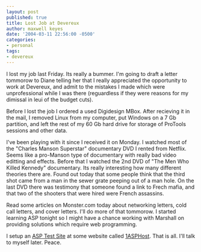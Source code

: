 ```yaml
---
layout: post
published: true
title: Lost Job at Devereux
author: maxwell keyes
date: '2004-03-11 22:56:00 -0500'
categories:
- personal
tags:
- devereux
---
```


I lost my job last Friday. Its really a bummer. I'm going to draft a letter tommorow to Diane telling her that I really
appreciated the opportunity to work at Devereux, and admit to the mistakes I made which were unprofessional while I was
there (reguardless if they were reasons for my dimissal in leui of the budget cuts).

Before I lost the job I ordered a used Digidesign MBox. After recieving it in the mail, I removed Linux from my
computer, put Windows on a 7 Gb partition, and left the rest of my 60 Gb hard drive for storage of ProTools sessions
and other data.

I've been playing with it since I received it on Monday. I watched most of the "Charles Manson Superstar" documentary
DVD I rented from Netflix. Seems like a pro-Manson type of documentary with really bad video editting and effects.
Before that I watched the 2nd DVD of "The Men Who Killed Kennedy" documentary. Its really interesting how many
different theories there are. Found out today that some people think that the third shot came from a man in the sewer
grate peeping out of a man hole. On the last DVD there was testimony that someone found a link to Frech mafia, and that
two of the shooters that were hired were French assassins.

Read some articles on Monster.com today about networking letters, cold call letters, and cover letters. I'll do more
of that tommorow. I started learning ASP tonight so I might have a chance working with Marshall on providing solutions
which require web programming.

I setup an [ASP Test Site](http://ee.1asphost.com/redconfetti/) at some website called
[1ASPHost](https://web.archive.org/web/20041112174337/http://www.1asphost.com/). That is all.
I'll talk to myself later. Peace.
